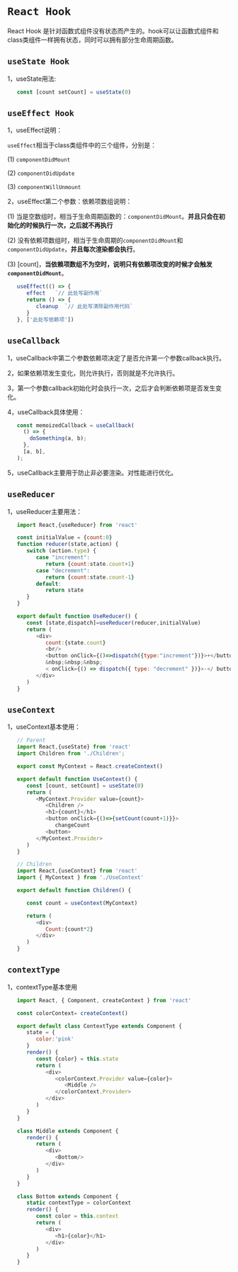 # `React Hook`

React Hook 是针对函数式组件没有状态而产生的。hook可以让函数式组件和class类组件一样拥有状态，同时可以拥有部分生命周期函数。

## `useState Hook`

1，useState用法:

``` js
   const [count setCount] = useState(0)
```

## `useEffect Hook`

1，useEffect说明：

`useEffect`相当于class类组件中的三个组件，分别是：

(1) `componentDidMount`

(2) `componentDidUpdate`

(3) `componentWillUnmount`

2，useEffect第二个参数：依赖项数组说明：

(1) 当是空数组时，相当于生命周期函数的：`componentDidMount`。**并且只会在初始化的时候执行一次，之后就不再执行**

(2) 没有依赖项数组时，相当于生命周期的`componentDidMount`和`componentDidUpdate`，**并且每次渲染都会执行**。

(3) [count]，**当依赖项数组不为空时，说明只有依赖项改变的时候才会触发`componentDidMount`**。

``` js
   useEffect(() => {
      effect   `// 此处写副作用`
      return () => {
         cleanup  `// 此处写清除副作用代码`
      }
   }, ['此处写依赖项'])
```

## `useCallback`

1，useCallback中第二个参数依赖项决定了是否允许第一个参数callback执行。

2，如果依赖项发生变化，则允许执行，否则就是不允许执行。

3，第一个参数callback初始化时会执行一次，之后才会判断依赖项是否发生变化。

4，useCallback具体使用：

``` js
   const memoizedCallback = useCallback(
     () => {
       doSomething(a, b);
     },
     [a, b],
   );
```

5，useCallback主要用于防止非必要渲染。对性能进行优化。

## `useReducer`

1，useReducer主要用法：

``` js
   import React,{useReducer} from 'react'

   const initialValue = {count:0}
   function reducer(state,action) {
      switch (action.type) {
         case "increment":
            return {count:state.count+1}
         case "decrement":
            return {count:state.count-1}
         default:
            return state
      }
   }

   export default function UseReducer() {
      const [state,dispatch]=useReducer(reducer,initialValue)
      return (
         <div>
            count:{state.count}
            <br/>
            <button onClick={()=>dispatch({type:"increment"})}>+</button>
            &nbsp;&nbsp;&nbsp;
            < onClick={() => dispatch({ type: "decrement" })}>-</ button>
         </div>
      )
   }
```

## `useContext`

1，useContext基本使用：

``` js
   // Parent
   import React,{useState} from 'react'
   import Children from './Children';

   export const MyContext = React.createContext()

   export default function UseContext() {
      const [count, setCount] = useState(0)
      return (
         <MyContext.Provider value={count}>
            <Children />
            <h1>{count}</h1>
            <button onClick={()=>{setCount(count+1)}}>
               changeCount
            <button>
         </MyContext.Provider>
      )
   }
```

``` js
   // Children
   import React,{useContext} from 'react'
   import { MyContext } from './UseContext'

   export default function Children() {

      const count = useContext(MyContext)

      return (
         <div>
            Count:{count*2}
         </div>
      )
   }
```

## `contextType`

1，contextType基本使用

``` js
   import React, { Component, createContext } from 'react'

   const colorContext= createContext()

   export default class ContextType extends Component {
      state = {
         color:'pink'
      }
      render() {
         const {color} = this.state
         return (
            <div>
               <colorContext.Provider value={color}>
                  <Middle />
               </colorContext.Provider>
            </div>
         )
      }
   }

   class Middle extends Component {
      render() {
         return (
            <div>
               <Bottom/>
            </div>
         )
      }
   }

   class Bottom extends Component {
      static contextType = colorContext
      render() {
         const color = this.context
         return (
            <div>
               <h1>{color}</h1>
            </div>
         )
      }
   }
```
